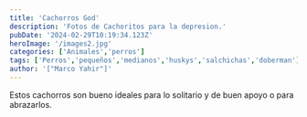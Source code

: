 ```yaml
---
title: 'Cachorros God'
description: 'Fotos de Cachoritos para la depresion.'
pubDate: '2024-02-29T10:19:34.123Z'
heroImage: '/images2.jpg'
categories: ['Animales','perros']
tags: ['Perros','pequeños','medianos','huskys','salchichas','doberman']
author: '["Marco Yahir"]'
---
```


Estos cachorros son bueno ideales para lo solitario y de buen apoyo o para abrazarlos.